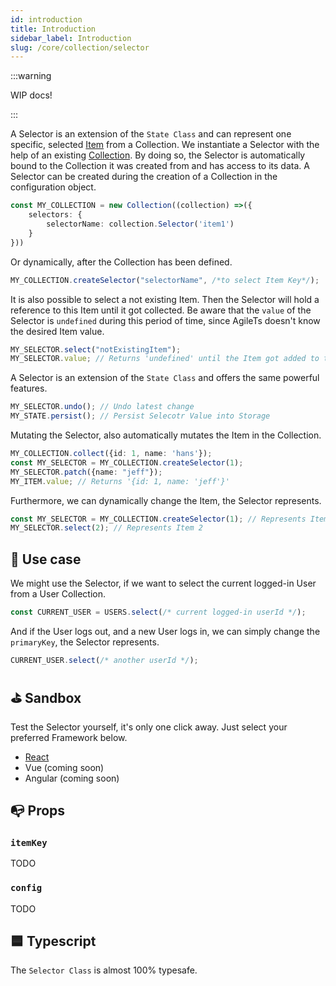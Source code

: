 ```yaml
---
id: introduction
title: Introduction
sidebar_label: Introduction
slug: /core/collection/selector
---
```


:::warning

WIP docs!

:::

A Selector is an extension of the `State Class` and can represent one specific, 
selected [Item](../Introduction.md#-item) from a Collection.
We instantiate a Selector with the help of an existing [Collection](../Introduction.md).
By doing so, the Selector is automatically bound to the Collection it was created from
and has access to its data.
A Selector can be created during the creation of a Collection in the configuration object.
```ts {3}
const MY_COLLECTION = new Collection((collection) =>({
    selectors: {
        selectorName: collection.Selector('item1')
    }
}))
```
Or dynamically, after the Collection has been defined.
```ts
MY_COLLECTION.createSelector("selectorName", /*to select Item Key*/);
```
It is also possible to select a not existing Item. Then the Selector will hold
a reference to this Item until it got collected. Be aware that the `value` of the Selector is
`undefined` during this period of time, since AgileTs doesn't know the desired Item value.
```ts
MY_SELECTOR.select("notExistingItem");
MY_SELECTOR.value; // Returns 'undefined' until the Item got added to the Collection
```
A Selector is an extension of the `State Class` and offers the same powerful features.
```ts
MY_SELECTOR.undo(); // Undo latest change
MY_STATE.persist(); // Persist Selecotr Value into Storage
```
Mutating the Selector, also automatically mutates the Item in the Collection.
```ts
MY_COLLECTION.collect({id: 1, name: 'hans'});
const MY_SELECTOR = MY_COLLECTION.createSelector(1);
MY_SELECTOR.patch({name: "jeff"});
MY_ITEM.value; // Returns '{id: 1, name: 'jeff'}'
```
Furthermore, we can dynamically change the Item, the Selector represents.
```ts
const MY_SELECTOR = MY_COLLECTION.createSelector(1); // Represents Item 1
MY_SELECTOR.select(2); // Represents Item 2
```


## 🔨 Use case
We might use the Selector, if we want to select the current logged-in User from a User Collection.
```ts
const CURRENT_USER = USERS.select(/* current logged-in userId */);
```
And if the User logs out, and a new User logs in,
we can simply change the `primaryKey`, the Selector represents. 
```ts
CURRENT_USER.select(/* another userId */);
```


## ⛳️ Sandbox
Test the Selector yourself, it's only one click away. Just select your preferred Framework below.
- [React](https://codesandbox.io/s/agilets-first-state-f12cz)
- Vue (coming soon)
- Angular (coming soon)


## 📭 Props

### `itemKey`
TODO

### `config`
TODO


## 🟦 Typescript

The `Selector Class` is almost 100% typesafe.



